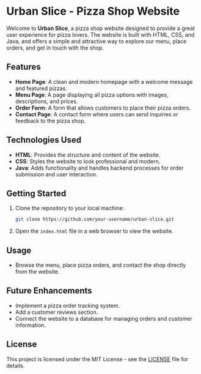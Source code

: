 # Urban Slice - Pizza Shop Website

Welcome to **Urban Slice**, a pizza shop website designed to provide a great user experience for pizza lovers. The website is built with HTML, CSS, and Java, and offers a simple and attractive way to explore our menu, place orders, and get in touch with the shop.

## Features
- **Home Page**: A clean and modern homepage with a welcome message and featured pizzas.
- **Menu Page**: A page displaying all pizza options with images, descriptions, and prices.
- **Order Form**: A form that allows customers to place their pizza orders.
- **Contact Page**: A contact form where users can send inquiries or feedback to the pizza shop.

## Technologies Used
- **HTML**: Provides the structure and content of the website.
- **CSS**: Styles the website to look professional and modern.
- **Java**: Adds functionality and handles backend processes for order submission and user interaction.

## Getting Started
1. Clone the repository to your local machine:
    ```bash
    git clone https://github.com/your-username/urban-slice.git
    ```
2. Open the `index.html` file in a web browser to view the website.

## Usage
- Browse the menu, place pizza orders, and contact the shop directly from the website.

## Future Enhancements
- Implement a pizza order tracking system.
- Add a customer reviews section.
- Connect the website to a database for managing orders and customer information.

## License
This project is licensed under the MIT License - see the [LICENSE](LICENSE) file for details.

